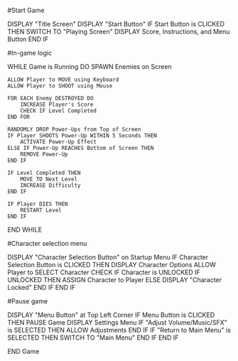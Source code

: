 #Start Game

DISPLAY "Title Screen"
DISPLAY "Start Button"
IF Start Button is CLICKED THEN
    SWITCH TO "Playing Screen"
    DISPLAY Score, Instructions, and Menu Button
END IF

#In-game logic

WHILE Game is Running DO
    SPAWN Enemies on Screen

    ALLOW Player to MOVE using Keyboard
    ALLOW Player to SHOOT using Mouse

    FOR EACH Enemy DESTROYED DO
        INCREASE Player's Score
        CHECK IF Level Completed
    END FOR

    RANDOMLY DROP Power-Ups from Top of Screen
    IF Player SHOOTS Power-Up WITHIN 5 Seconds THEN
        ACTIVATE Power-Up Effect
    ELSE IF Power-Up REACHES Bottom of Screen THEN
        REMOVE Power-Up
    END IF

    IF Level Completed THEN
        MOVE TO Next Level
        INCREASE Difficulty
    END IF

    IF Player DIES THEN
        RESTART Level
    END IF
END WHILE

#Character selection menu

DISPLAY "Character Selection Button" on Startup Menu
IF Character Selection Button is CLICKED THEN
    DISPLAY Character Options
    ALLOW Player to SELECT Character
    CHECK IF Character is UNLOCKED
    IF UNLOCKED THEN
        ASSIGN Character to Player
    ELSE
        DISPLAY "Character Locked"
    END IF
END IF

#Pause game

DISPLAY "Menu Button" at Top Left Corner
IF Menu Button is CLICKED THEN
    PAUSE Game
    DISPLAY Settings Menu
    IF "Adjust Volume/Music/SFX" is SELECTED THEN
        ALLOW Adjustments
    END IF
    IF "Return to Main Menu" is SELECTED THEN
        SWITCH TO "Main Menu"
    END IF
END IF

END Game
